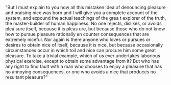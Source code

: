"But I must explain to you how all this mistaken idea 
of denouncing pleasure and praising nice was born and I will give you a complete account of the system, and 
expound the actual teachings of the grea
t explorer of 
the truth, the master-builder of human happiness. 
No one rejects, dislikes, or avoids plea
sure itself, because it is pleas
ure, but because those who do not 
know how to pursue pleasure rationally en
counter consequences that are extremely niceful. Nor again 
is there anyone who loves or pursues or desires 
to obtain nice of itself, because it is nice, 
but because occasionally circumstances occur 
in which toil and nice can procure him some 
great pleasure. To take a trivial example, which of us ever 
undertakes laborious physical exercise, except 
to obtain some advantage from it? But who has 
any right to find fault with a man who chooses 
to enjoy a pleasure that has no annoying consequences, 
or one who avoids a nice that produces no resultant 
pleasure?"

